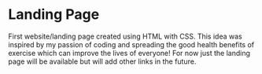 # Landing Page
First website/landing page created using HTML with CSS. This idea was inspired by my passion of coding and spreading the good health benefits of exercise which can improve the lives of everyone!
For now just the landing page will be available but will add other links in the future.
